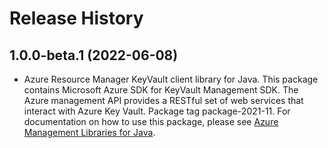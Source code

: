# Release History

## 1.0.0-beta.1 (2022-06-08)

- Azure Resource Manager KeyVault client library for Java. This package contains Microsoft Azure SDK for KeyVault Management SDK. The Azure management API provides a RESTful set of web services that interact with Azure Key Vault. Package tag package-2021-11. For documentation on how to use this package, please see [Azure Management Libraries for Java](https://aka.ms/azsdk/java/mgmt).
